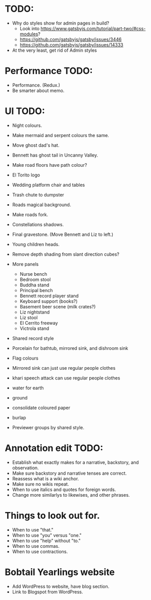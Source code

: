 # TODO:
* Why do styles show for admin pages in build?
    * Look into https://www.gatsbyjs.com/tutorial/part-two/#css-modules?
    * https://github.com/gatsbyjs/gatsby/issues/3446
    * https://github.com/gatsbyjs/gatsby/issues/14333
* At the very least, get rid of Admin styles

# Performance TODO:
* Performance. (Redux.)
* Be smarter about memo.

# UI TODO:
* Night colours.
* Make mermaid and serpent colours the same.
* Move ghost dad's hat.
* Bennett has ghost tail in Uncanny Valley.
* Make road floors have path colour?
* El Torito logo
* Wedding platform chair and tables
* Trash chute to dumpster
* Roads magical background.
* Make roads fork.
* Constellations shadows.
* Final gravestone. (Move Bennett and Liz to left.)
* Young children heads.
* Remove depth shading from slant direction cubes?
* More panels
    * Nurse bench
    * Bedroom stool
    * Buddha stand
    * Principal bench
    * Bennett record player stand
    * Keyboard support (books?)
    * Basement beer scene (milk crates?)
    * Liz nightstand
    * Liz stool
    * El Cerrito freeway
    * Victrola stand

* Shared record style
* Porcelain for bathtub, mirrored sink, and dishroom sink
* Flag colours
* Mirrored sink can just use regular people clothes
* khari speech attack can use regular people clothes
* water for earth
* ground
* consolidate coloured paper
* burlap
* Previewer groups by shared style.

# Annotation edit TODO:
* Establish what exactly makes for a narrative, backstory, and observation.
* Make sure backstory and narrative tenses are correct.
* Reassess what is a wiki anchor.
* Make sure no wikis repeat.
* When to use italics and quotes for foreign words.
* Change more similarlys to likewises, and other phrases.

# Things to look out for.
* When to use "that."
* When to use "you" versus "one."
* When to use "help" without "to."
* When to use commas.
* When to use contractions.

# Bobtail Yearlings website
* Add WordPress to website, have blog section.
* Link to Blogspot from WordPress.
